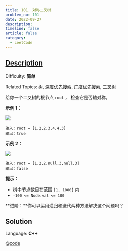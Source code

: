 ```yaml
---
title: 101. 对称二叉树
problem_no: 101
date: 2022-09-27
description:
timeline: false
article: false
category:
  - LeetCode
---
```


## [Description](https://leetcode.cn/problems/symmetric-tree/)

Difficulty: **简单**

Related Topics: [树](https://leetcode.cn/tag/tree/), [深度优先搜索](https://leetcode.cn/tag/depth-first-search/), [广度优先搜索](https://leetcode.cn/tag/breadth-first-search/), [二叉树](https://leetcode.cn/tag/binary-tree/)


给你一个二叉树的根节点 `root` ， 检查它是否轴对称。

**示例 1：**

![](https://assets.leetcode.com/uploads/2021/02/19/symtree1.jpg)

```
输入：root = [1,2,2,3,4,4,3]
输出：true
```

**示例 2：**

![](https://assets.leetcode.com/uploads/2021/02/19/symtree2.jpg)

```
输入：root = [1,2,2,null,3,null,3]
输出：false
```

**提示：**

*   树中节点数目在范围 `[1, 1000]` 内
*   `-100 <= Node.val <= 100`

**进阶：**你可以运用递归和迭代两种方法解决这个问题吗？


## Solution

Language: **C++**

@[code](@IOI/101-main.cpp)
